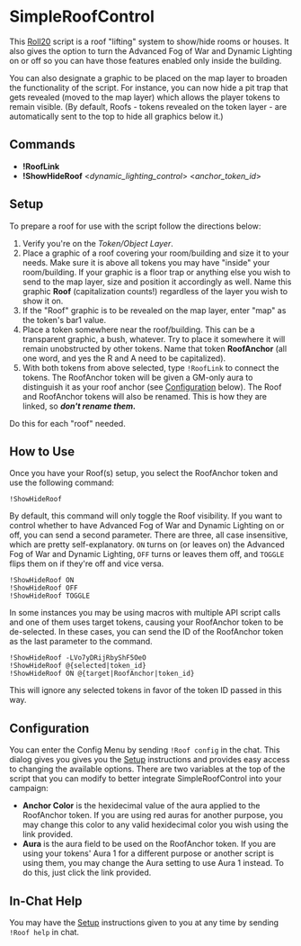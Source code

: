 # SimpleRoofControl

This [Roll20](http://roll20.net/) script is a roof "lifting" system to show/hide rooms or houses. It also gives the option to turn the Advanced Fog of War and Dynamic Lighting on or off so you can have those features enabled only inside the building.

You can also designate a graphic to be placed on the map layer to broaden the functionality of the script. For instance, you can now hide a pit trap that gets revealed (moved to the map layer) which allows the player tokens to remain visible. (By default, Roofs - tokens revealed on the token layer - are automatically sent to the top to hide all graphics below it.)

## Commands
* **!RoofLink**
* **!ShowHideRoof** <_dynamic_lighting_control_> <_anchor_token_id_>

## Setup

To prepare a roof for use with the script follow the directions below:
1. Verify you're on the *Token/Object Layer*.
2. Place a graphic of a roof covering your room/building and size it to your needs. Make sure it is above all tokens you may have "inside" your room/building. If your graphic is a floor trap or anything else you wish to send to the map layer, size and position it accordingly as well. Name this graphic **Roof** (capitalization counts!) regardless of the layer you wish to show it on.
3. If the "Roof" graphic is to be revealed on the map layer, enter "map" as the token's bar1 value.
4. Place a token somewhere near the roof/building. This can be a transparent graphic, a bush, whatever. Try to place it somewhere it will remain unobstructed by other tokens. Name that token **RoofAnchor** (all one word, and yes the R and A need to be capitalized).
5. With both tokens from above selected, type `!RoofLink` to connect the tokens. The RoofAnchor token will be given a GM-only aura to distinguish it as your roof anchor (see [Configuration](#configuration) below). The Roof and RoofAnchor tokens will also be renamed. This is how they are linked, so ***don't rename them.***

Do this for each "roof" needed.

## How to Use

Once you have your Roof(s) setup, you select the RoofAnchor token and use the following command:

```
!ShowHideRoof
```

By default, this command will only toggle the Roof visibility. If you want to control whether to have Advanced Fog of War and Dynamic Lighting on or off, you can send a second parameter. There are three, all case insensitive, which are pretty self-explanatory. `ON` turns on (or leaves on) the Advanced Fog of War and Dynamic Lighting, `OFF` turns or leaves them off, and `TOGGLE` flips them on if they're off and vice versa.

```
!ShowHideRoof ON
!ShowHideRoof OFF
!ShowHideRoof TOGGLE
```

In some instances you may be using macros with multiple API script calls and one of them uses target tokens, causing your RoofAnchor token to be de-selected. In these cases, you can send the ID of the RoofAnchor token as the last parameter to the command.

```
!ShowHideRoof -LVo7yDRijRbyShF5OeO
!ShowHideRoof @{selected|token_id}
!ShowHideRoof ON @{target|RoofAnchor|token_id}
```

This will ignore any selected tokens in favor of the token ID passed in this way.

## Configuration

You can enter the Config Menu by sending `!Roof config` in the chat. This dialog gives you gives you the [Setup](#setup) instructions and provides easy access to changing the available options. There are two variables at the top of the script that you can modify to better integrate SimpleRoofControl into your campaign:
* **Anchor Color** is the hexidecimal value of the aura applied to the RoofAnchor token. If you are using red auras for another purpose, you may change this color to any valid hexidecimal color you wish using the link provided.
* **Aura** is the aura field to be used on the RoofAnchor token. If you are using your tokens' Aura 1 for a different purpose or another script is using them, you may change the Aura setting to use Aura 1 instead. To do this, just click the link provided.

## In-Chat Help
You may have the [Setup](#setup) instructions given to you at any time by sending `!Roof help` in chat.
